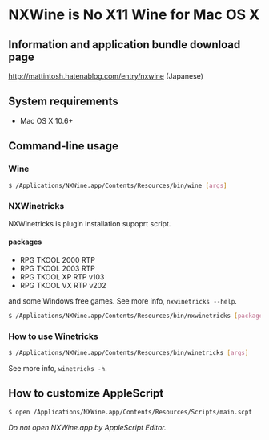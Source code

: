 # NXWine is No X11 Wine for Mac OS X

## Information and application bundle download page

http://mattintosh.hatenablog.com/entry/nxwine (Japanese)


## System requirements

- Mac OS X 10.6+


## Command-line usage

### Wine

```sh
$ /Applications/NXWine.app/Contents/Resources/bin/wine [args]
```

### NXWinetricks

NXWinetricks is plugin installation supoprt script.

#### packages

- RPG TKOOL 2000 RTP
- RPG TKOOL 2003 RTP
- RPG TKOOL XP RTP v103
- RPG TKOOL VX RTP v202

and some Windows free games. See more info, `nxwinetricks --help`.

```sh
$ /Applications/NXWine.app/Contents/Resources/bin/nxwinetricks [package]
```

### How to use Winetricks

```sh
$ /Applications/NXWine.app/Contents/Resources/bin/winetricks [args]
```

See more info, `winetricks -h`.

## How to customize AppleScript

```sh
$ open /Applications/NXWine.app/Contents/Resources/Scripts/main.scpt
```

_Do not open NXWine.app by AppleScript Editor._
